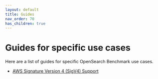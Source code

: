 ```yaml
---
layout: default
title: Guides
nav_order: 70
has_children: true
---
```


# Guides for specific use cases

Here are a list of guides for specific OpenSearch Benchmark use cases.

- [AWS Signature Version 4 (SigV4) Support]({{site.url}}{{site.baseurl}}/benchmark/guides/sigv4-support/)

